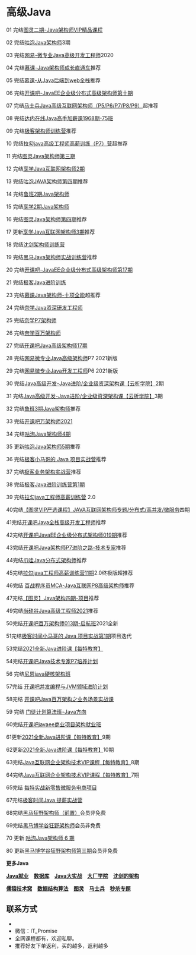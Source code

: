 # 高级Java

01 完结[图灵二期-Java架构师VIP精品课程](https://ke.qq.com/course/231516)

02 完结[咕泡Java架构师](https://ke.qq.com/course/188630)3期

03 完结[网易-微专业Java高级开发工程师](https://mooc.study.163.com/smartSpec/detail/1001485004.htm)2020

04 完结[慕课-Java架构师成长直通车](https://class.imooc.com/sale/javaarchitect)推荐

05 完结[慕课-从Java后端到web全栈](https://class.imooc.com/sale/javafullstack)推荐

06 完结[开课吧-JavaEE企业级分布式高级架构师第十期](https://www.kaikeba.com/vipcourse/java)

07 完结[马士兵Java高级互联网架构师（P5/P6/P7/P8/P9）](https://ke.qq.com/course/398381)超推荐

08 完结[达内在线Java高手加薪课1968期-75班](http://www.tmooc.cn/course/300394.shtml)

09 完结[极客架构师训练营](https://u.geekbang.org/subject/arch/1000388)推荐

10 完结[拉勾java高级工程师高薪训练（P7）营](https://kaiwu.lagou.com/java_architect.html)超推荐

11 完结[图灵Java架构师第三期](https://ke.qq.com/course/231516)

12 完结[享学Java互联网架构师2期](https://ke.qq.com/course/287404)

13 完结[咕泡JAVA架构师第四期](https://ke.qq.com/course/188630)推荐

14 完结[鲁班2期Java架构师](https://ke.qq.com/course/323635#term_id=100499562)

15 完结[享学2期Java架构师](https://ke.qq.com/course/287404)

16 完结[图灵Java架构师第四期](https://ke.qq.com/course/231516)推荐

17 更新[享学Java互联网架构师3期](https://ke.qq.com/course/287404)推荐

18 完结[沈剑架构师训练营](https://www.jiagoushi.tech/detail/term_5ee4b1511ac29_g5N7NL/25)

19 完结[黑马Java架构师实战训练营](https://www.boxuegu.com/course/comment-3224.html)推荐

20 完结[开课吧-JavaEE企业级分布式高级架构师第17期](https://www.kaikeba.com/vipcourse/java)

21 完结[极客Java进阶训练](https://u.geekbang.org/subject/java/1000579)

23 完结[慕课Java架构师-十项全能](https://class.imooc.com/sale/javaalmighty)超推荐

24 完结[奈学Java资深研发工程师](https://www.naixuejiaoyu.com/nap.html)

25 完结[奈学P7架构师](https://www.naixuejiaoyu.com/nae.html)

26 完结[奈学百万架构师](https://www.naixuejiaoyu.com/nam.html)

27 完结[开课吧Java高级架构师17期](https://www.kaikeba.com/vipcourse/java)

28 完结[网易微专业Java高级架构师](https://mooc.study.163.com/smartSpec/detail/1202858603.htm)P7 2021新版

29 完结[网易微专业Java开发工程师](https://mooc.study.163.com/smartSpec/detail/1202867602.htm)P6 2021新版

30 完结[Java高级开发-Java进阶/企业级资深架构课【云析学院】](https://ke.qq.com/course/295309)2期

31 完结[Java高级开发-Java进阶/企业级资深架构课【云析学院】](https://ke.qq.com/course/295309)3期

32 完结[鲁班3期Java架构师](https://ke.qq.com/course/323635)推荐

33 完结[开课吧万架构师2021](https://www.kaikeba.com/course/vip/149)

34 完结[咕泡Java架构师4期](https://ke.qq.com/course/188630)

35 更新[咕泡Java架构师5期](https://ke.qq.com/course/188630)推荐

36 完结[极客小马哥的 Java 项目实战营](https://u.geekbang.org/subject/java2nd/1000675)推荐

37 完结[极客业务架构实战营](https://u.geekbang.org/subject/arch2nd)推荐

38 完结[极客Java进阶训练营第1期](https://u.geekbang.org/subject/java/1000579)

39 完结[拉勾java工程师高薪训练营](https://kaiwu.lagou.com/java_architect.html) 2.0

40完结[【图灵VIP严选课程】JAVA互联网架构师专题/分布式/高并发/微服务](https://ke.qq.com/course/231516)四期

41完结[开课吧Java全栈高级开发工程师](https://www.kaikeba.com/course/vip/222)推荐

42完结[开课吧JavaEE企业级分布式架构师019期](https://www.kaikeba.com/vipcourse/java)推荐

43完结[开课吧Java架构师P7进阶之路-技术专家](https://www.kaikeba.com/course/vip/220)推荐

44完结[爪哇Java分布式架构师](http://www.zhaowaedu.com/#/page3_2)推荐

45完结[拉勾java工程师高薪训练营11期](https://kaiwu.lagou.com/java_architect.html)2.0终极版超推荐

46完结 [百战程序员MCA-Java互联网P8高级架构师](http://www.itbaizhan.cn/course/javajg)推荐

47完结[【图灵】Java架构四期-项目](https://ke.qq.com/course/231516)推荐

49完结[尚硅谷Java高级工程师2021](http://www.atguigu.com/kecheng.shtml)推荐

50完结[开课吧百万架构师013期-启航班](https://www.kaikeba.com/course/vip/149)2021全新

51完结[极客时间小马哥的 Java 项目实战第1期](https://u.geekbang.org/subject/java2nd/1000675)项目迭代

53完结[2021全新Java进阶课【每特教育】](https://ke.qq.com/course/3451972)

54完结[开课吧Java技术专家P7培养计划](https://www.kaikeba.com/course/vip/598)

56 完结[尼恩java硬核架构班](http://invalid.uri/)

57完结  [开课吧并发编程与JVM领域进阶计划](https://www.kaikeba.com/course/vip/188)

58完结  [开课吧Java百万架构之业务场景实战课](https://www.kaikeba.com/course/vip/189)

59 完结 [门徒计划算法班-Java方向](https://www.kaikeba.com/course/vip/700)

60完结[开课吧javaee商业项目架构就业班](https://www.kaikeba.com/course/vip/297)

61更新[2021全新Java进阶课【每特教育】](https://ke.qq.com/course/3451972)9期

62更新[2021全新Java进阶课【每特教育】](https://ke.qq.com/course/3451972)10期

63完结[Java互联网企业架构技术VIP课程【每特教育】](https://ke.qq.com/course/291872)8期

64完结[Java互联网企业架构技术VIP课程【每特教育】](https://ke.qq.com/course/291872)7期

65完结 [每特实战新零售微服务电商项目](https://ke.qq.com/course/291872)

67完结[极客时间Java 提薪实战营](https://u.geekbang.org/subject/java3rd)

68完结[黑马狂野架构师（前置）](https://www.boxuegu.com/course/detail-3275.html)会员非免费

69完结[黑马博学谷狂野架构师](https://www.boxuegu.com/subject/architect-01.html)会员非免费

70 更新 [咕泡Java架构师 6 期](https://ke.qq.com/course/188630)

80 更新[黑马博学谷狂野架构师第三期](https://www.boxuegu.com/subject/architect-01.html)会员非免费

**更多Java**

[**Java就业**](./Java就业.md) [**数据库**](./数据库.md) [**Java大实战**](./java大实战.md) [**大厂学院**](./大厂学院.md) [**沈剑的架构**](./沈剑的架构.md)

[**儒猿技术窝**](./儒猿技术窝.md) [**数据结构算法**](./数据结构算法.md) [**图灵**](./图灵学院.md) [**马士兵**](./马士兵.md) [**秒杀专题**](./秒杀专题.md)

## **联系方式**
-  
-  微信：IT_Promise
- 全网课程都有，欢迎私聊。
- 推荐好友下单返利，买的越多，返利越多